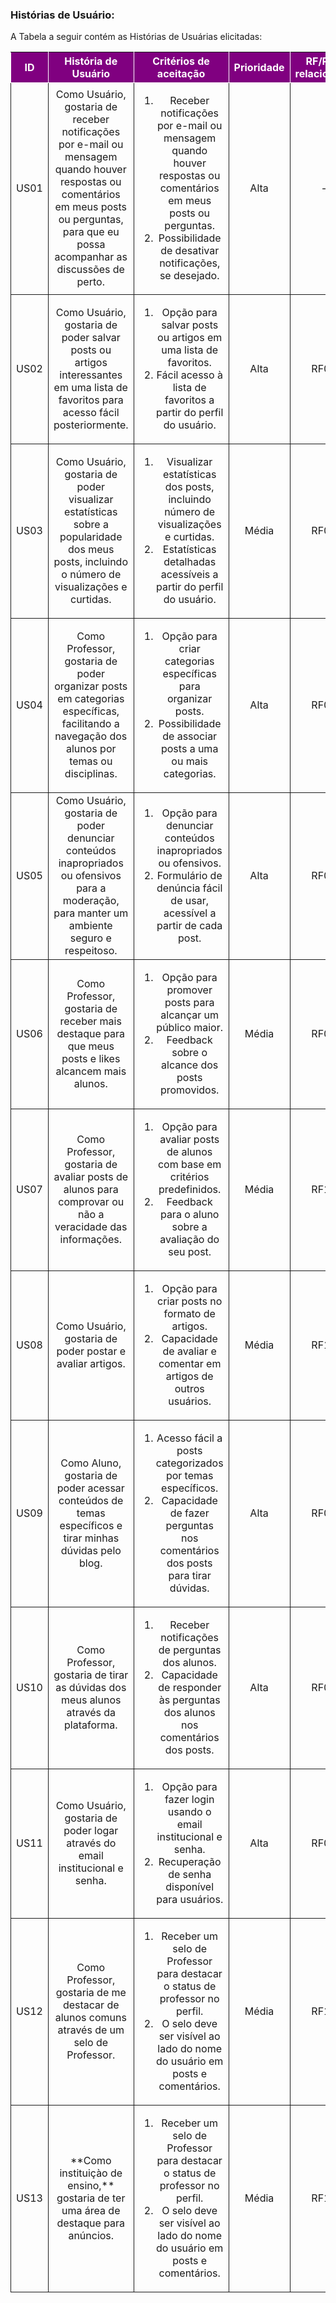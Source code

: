 ### Histórias de Usuário:

A Tabela a seguir contém as Histórias de Usuárias elicitadas:

<table>
    <thead>
        <tr style="background-color: purple; color: white" >
            <th style="border-style:solid;border-width:1px;text-align:center">ID</th>
            <th style="border-style:solid;border-width:1px;text-align:center">História de Usuário</th>
            <th style="border-style:solid;border-width:1px;text-align:center">Critérios de aceitação</th>
            <th style="border-style:solid;border-width:1px;text-align:center">Prioridade</th>
            <th style="border-style:solid;border-width:1px;text-align:center">RF/RNF relacionado</th>
        </tr>
    </thead>
    <tbody>
        <tr>
            <span id="ustory-01"></span>
            <td style="border-style:solid;border-width:1px;text-align:center;vertical-align:middle" rowspan="1">US01</td>
            <td style="border-style:solid;border-width:1px;text-align:center;vertical-align:middle" rowspan="1">Como Usuário, gostaria de receber notificações por e-mail ou mensagem quando houver respostas ou comentários em meus posts ou perguntas, para que eu possa acompanhar as discussões de perto.</td>
            <td style="border-style:solid;border-width:1px;text-align:center;vertical-align:middle" rowspan="1"><ol><li>Receber notificações por e-mail ou mensagem quando houver respostas ou comentários em meus posts ou perguntas.</li><li>Possibilidade de desativar notificações, se desejado.</li></ol></td>
            <td style="border-style:solid;border-width:1px;text-align:center;vertical-align:middle">Alta</td>
            <td style="border-style:solid;border-width:1px;text-align:center;vertical-align:middle">-</td>
        </tr>
        <tr>
            <span id="ustory-01"></span>
            <td style="border-style:solid;border-width:1px;text-align:center;vertical-align:middle" rowspan="1">US02</td>
            <td style="border-style:solid;border-width:1px;text-align:center;vertical-align:middle" rowspan="1">Como Usuário, gostaria de poder salvar posts ou artigos interessantes em uma lista de favoritos para acesso fácil posteriormente.</td>
            <td style="border-style:solid;border-width:1px;text-align:center;vertical-align:middle" rowspan="1"><ol><li>Opção para salvar posts ou artigos em uma lista de favoritos.</li><li>Fácil acesso à lista de favoritos a partir do perfil do usuário.</li></ol></td>
            <td style="border-style:solid;border-width:1px;text-align:center;vertical-align:middle">Alta</td>
            <td style="border-style:solid;border-width:1px;text-align:center;vertical-align:middle">RF03</td>
        </tr>
        <tr>
            <span id="ustory-01"></span>
            <td style="border-style:solid;border-width:1px;text-align:center;vertical-align:middle" rowspan="1">US03</td>
            <td style="border-style:solid;border-width:1px;text-align:center;vertical-align:middle" rowspan="1">Como Usuário, gostaria de poder visualizar estatísticas sobre a popularidade dos meus posts, incluindo o número de visualizações e curtidas.</td>
            <td style="border-style:solid;border-width:1px;text-align:center;vertical-align:middle" rowspan="1"><ol><li>Visualizar estatísticas dos posts, incluindo número de visualizações e curtidas.</li><li>Estatísticas detalhadas acessíveis a partir do perfil do usuário.</li></ol></td>
            <td style="border-style:solid;border-width:1px;text-align:center;vertical-align:middle">Média</td>
            <td style="border-style:solid;border-width:1px;text-align:center;vertical-align:middle">RF05</td>
        </tr>
        <tr>
            <span id="ustory-01"></span>
            <td style="border-style:solid;border-width:1px;text-align:center;vertical-align:middle" rowspan="1">US04</td>
            <td style="border-style:solid;border-width:1px;text-align:center;vertical-align:middle" rowspan="1">Como Professor, gostaria de poder organizar posts em categorias específicas, facilitando a navegação dos alunos por temas ou disciplinas.</td>
            <td style="border-style:solid;border-width:1px;text-align:center;vertical-align:middle" rowspan="1"><ol><li>Opção para criar categorias específicas para organizar posts.</li><li>Possibilidade de associar posts a uma ou mais categorias.</li></ol></td>
            <td style="border-style:solid;border-width:1px;text-align:center;vertical-align:middle">Alta</td>
            <td style="border-style:solid;border-width:1px;text-align:center;vertical-align:middle">RF02</td>
        </tr>
        <tr>
            <span id="ustory-01"></span>
            <td style="border-style:solid;border-width:1px;text-align:center;vertical-align:middle" rowspan="1">US05</td>
            <td style="border-style:solid;border-width:1px;text-align:center;vertical-align:middle" rowspan="1">Como Usuário, gostaria de poder denunciar conteúdos inapropriados ou ofensivos para a moderação, para manter um ambiente seguro e respeitoso.</td>
            <td style="border-style:solid;border-width:1px;text-align:center;vertical-align:middle" rowspan="1"><ol><li>Opção para denunciar conteúdos inapropriados ou ofensivos.</li><li>Formulário de denúncia fácil de usar, acessível a partir de cada post.</li></ol></td>
            <td style="border-style:solid;border-width:1px;text-align:center;vertical-align:middle">Alta</td>
            <td style="border-style:solid;border-width:1px;text-align:center;vertical-align:middle">RF08</td>
        </tr>
        <tr>
            <span id="ustory-01"></span>
            <td style="border-style:solid;border-width:1px;text-align:center;vertical-align:middle" rowspan="1">US06</td>
            <td style="border-style:solid;border-width:1px;text-align:center;vertical-align:middle" rowspan="1">Como Professor, gostaria de receber mais destaque para que meus posts e likes alcancem mais alunos.</td>
            <td style="border-style:solid;border-width:1px;text-align:center;vertical-align:middle" rowspan="1"><ol><li>Opção para promover posts para alcançar um público maior.</li><li>Feedback sobre o alcance dos posts promovidos.</li></ol></td>
            <td style="border-style:solid;border-width:1px;text-align:center;vertical-align:middle">Média</td>
            <td style="border-style:solid;border-width:1px;text-align:center;vertical-align:middle">RF09</td>
        </tr>
        <tr>
            <span id="ustory-01"></span>
            <td style="border-style:solid;border-width:1px;text-align:center;vertical-align:middle" rowspan="1">US07</td>
            <td style="border-style:solid;border-width:1px;text-align:center;vertical-align:middle" rowspan="1">Como Professor, gostaria de avaliar posts de alunos para comprovar ou não a veracidade das informações.</td>
            <td style="border-style:solid;border-width:1px;text-align:center;vertical-align:middle" rowspan="1"><ol><li>Opção para avaliar posts de alunos com base em critérios predefinidos.</li><li>Feedback para o aluno sobre a avaliação do seu post.</li></ol></td>
            <td style="border-style:solid;border-width:1px;text-align:center;vertical-align:middle">Média</td>
            <td style="border-style:solid;border-width:1px;text-align:center;vertical-align:middle">RF11</td>
        </tr>
        <tr>
            <span id="ustory-01"></span>
            <td style="border-style:solid;border-width:1px;text-align:center;vertical-align:middle" rowspan="1">US08</td>
            <td style="border-style:solid;border-width:1px;text-align:center;vertical-align:middle" rowspan="1">Como Usuário, gostaria de poder postar e avaliar artigos.</td>
            <td style="border-style:solid;border-width:1px;text-align:center;vertical-align:middle" rowspan="1"><ol><li>Opção para criar posts no formato de artigos.</li><li>Capacidade de avaliar e comentar em artigos de outros usuários.</li></ol></td>
            <td style="border-style:solid;border-width:1px;text-align:center;vertical-align:middle">Média</td>
            <td style="border-style:solid;border-width:1px;text-align:center;vertical-align:middle">RF12</td>
        </tr>
        <tr>
            <span id="ustory-01"></span>
            <td style="border-style:solid;border-width:1px;text-align:center;vertical-align:middle" rowspan="1">US09</td>
            <td style="border-style:solid;border-width:1px;text-align:center;vertical-align:middle" rowspan="1">Como Aluno, gostaria de poder acessar conteúdos de temas específicos e tirar minhas dúvidas pelo blog.</td>
            <td style="border-style:solid;border-width:1px;text-align:center;vertical-align:middle" rowspan="1"><ol><li>Acesso fácil a posts categorizados por temas específicos.</li><li>Capacidade de fazer perguntas nos comentários dos posts para tirar dúvidas.</li></ol></td>
            <td style="border-style:solid;border-width:1px;text-align:center;vertical-align:middle">Alta</td>
            <td style="border-style:solid;border-width:1px;text-align:center;vertical-align:middle">RF04</td>
        </tr>
        <tr>
            <span id="ustory-01"></span>
            <td style="border-style:solid;border-width:1px;text-align:center;vertical-align:middle" rowspan="1">US10</td>
            <td style="border-style:solid;border-width:1px;text-align:center;vertical-align:middle" rowspan="1">Como Professor, gostaria de tirar as dúvidas dos meus alunos através da plataforma.</td>
            <td style="border-style:solid;border-width:1px;text-align:center;vertical-align:middle" rowspan="1"><ol><li>Receber notificações de perguntas dos alunos.</li><li>Capacidade de responder às perguntas dos alunos nos comentários dos posts.</li></ol></td>
            <td style="border-style:solid;border-width:1px;text-align:center;vertical-align:middle">Alta</td>
            <td style="border-style:solid;border-width:1px;text-align:center;vertical-align:middle">RF06</td>
        </tr>
        <tr>
            <span id="ustory-01"></span>
            <td style="border-style:solid;border-width:1px;text-align:center;vertical-align:middle" rowspan="1">US11</td>
            <td style="border-style:solid;border-width:1px;text-align:center;vertical-align:middle" rowspan="1">Como Usuário, gostaria de poder logar através do email institucional e senha.</td>
            <td style="border-style:solid;border-width:1px;text-align:center;vertical-align:middle" rowspan="1"><ol><li>Opção para fazer login usando o email institucional e senha.</li><li>Recuperação de senha disponível para usuários.</li></ol></td>
            <td style="border-style:solid;border-width:1px;text-align:center;vertical-align:middle">Alta</td>
            <td style="border-style:solid;border-width:1px;text-align:center;vertical-align:middle">RF01</td>
        </tr>
        <tr>
            <span id="ustory-01"></span>
            <td style="border-style:solid;border-width:1px;text-align:center;vertical-align:middle" rowspan="1">US12</td>
            <td style="border-style:solid;border-width:1px;text-align:center;vertical-align:middle" rowspan="1">Como Professor, gostaria de me destacar de alunos comuns através de um selo de Professor.</td>
            <td style="border-style:solid;border-width:1px;text-align:center;vertical-align:middle" rowspan="1"><ol><li>Receber um selo de Professor para destacar o status de professor no perfil.</li><li>O selo deve ser visível ao lado do nome do usuário em posts e comentários.</li></ol></td>
            <td style="border-style:solid;border-width:1px;text-align:center;vertical-align:middle">Média</td>
            <td style="border-style:solid;border-width:1px;text-align:center;vertical-align:middle">RF13</td>
        </tr>
        <tr>
            <span id="ustory-01"></span>
            <td style="border-style:solid;border-width:1px;text-align:center;vertical-align:middle" rowspan="1">US13</td>
            <td style="border-style:solid;border-width:1px;text-align:center;vertical-align:middle" rowspan="1">**Como instituiçào de ensino,** gostaria de ter uma área de destaque para anúncios.</td>
            <td style="border-style:solid;border-width:1px;text-align:center;vertical-align:middle" rowspan="1"><ol><li>Receber um selo de Professor para destacar o status de professor no perfil.</li><li>O selo deve ser visível ao lado do nome do usuário em posts e comentários.</li></ol></td>
            <td style="border-style:solid;border-width:1px;text-align:center;vertical-align:middle">Média</td>
            <td style="border-style:solid;border-width:1px;text-align:center;vertical-align:middle">RF13</td>
        </tr>
</table>
